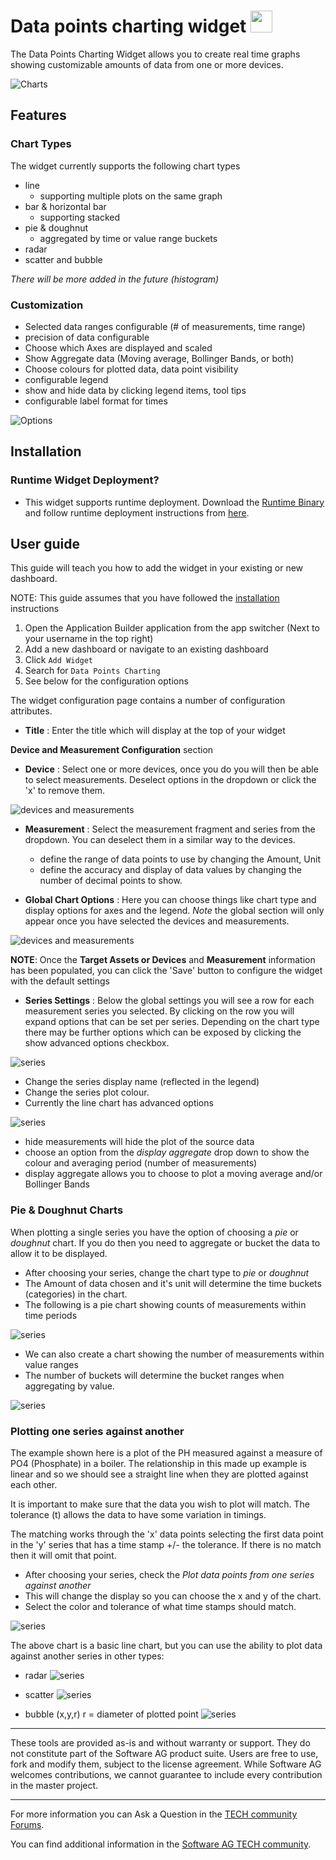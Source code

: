 <!-- @format -->

# Data points charting widget [<img width="35" src="https://user-images.githubusercontent.com/67993842/97668428-f360cc80-1aa7-11eb-8801-da578bda4334.png"/>](https://github.com/SoftwareAG/cumulocity-measurment-chart-widget/releases/download/1.0.0/datapoints-charting-widget-v1.0.0.zip)

The Data Points Charting Widget allows you to create real time graphs showing customizable amounts of data from one or more devices.

![Charts](/styles/previewImage.png)

## Features

### Chart Types

The widget currently supports the following chart types

-   line
    -   supporting multiple plots on the same graph
-   bar & horizontal bar
    -   supporting stacked
-   pie & doughnut
    -   aggregated by time or value range buckets
-   radar
-   scatter and bubble

_There will be more added in the future (histogram)_

### Customization

-   Selected data ranges configurable (# of measurements, time range)
-   precision of data configurable
-   Choose which Axes are displayed and scaled
-   Show Aggregate data (Moving average, Bollinger Bands, or both)
-   Choose colours for plotted data, data point visibility
-   configurable legend
-   show and hide data by clicking legend items, tool tips
-   configurable label format for times

![Options](/images/options.png)

## Installation

### Runtime Widget Deployment?

-   This widget supports runtime deployment. Download the [Runtime Binary](https://github.com/SoftwareAG/cumulocity-silo-capacity-widget/releases/download/1.0.2/silo-capacity-widget_v1.0.2.zip) and follow runtime deployment instructions from [here](https://github.com/SoftwareAG/cumulocity-runtime-widget-loader).

## User guide

This guide will teach you how to add the widget in your existing or new dashboard.

NOTE: This guide assumes that you have followed the [installation](https://github.com/SoftwareAG/cumulocity-runtime-widget-loader) instructions

1. Open the Application Builder application from the app switcher (Next to your username in the top right)
2. Add a new dashboard or navigate to an existing dashboard
3. Click `Add Widget`
4. Search for `Data Points Charting`
5. See below for the configuration options

The widget configuration page contains a number of configuration attributes.

-   **Title** : Enter the title which will display at the top of your widget

**Device and Measurement Configuration** section

-   **Device** : Select one or more devices, once you do you will then be able to select measurements. Deselect options in the dropdown or click the 'x' to remove them.

![devices and measurements](/images/devandmeas.png)

-   **Measurement** : Select the measurement fragment and series from the dropdown. You can deselect them in a similar way to the devices.

    -   define the range of data points to use by changing the Amount, Unit
    -   define the accuracy and display of data values by changing the number of decimal points to show.

-   **Global Chart Options** : Here you can choose things like chart type and display options for axes and the legend. _Note_ the global section will only appear once you have selected the devices and measurements.

![devices and measurements](/images/global.gif)

**NOTE**: Once the **Target Assets or Devices** and **Measurement** information has been populated, you can click the 'Save' button to configure the widget with the default settings

-   **Series Settings** : Below the global settings you will see a row for each measurement series you selected. By clicking on the row you will expand options that can be set per series. Depending on the chart type there may be further options which can be exposed by clicking the show advanced options checkbox.

![series](/images/series.gif)

-   Change the series display name (reflected in the legend)
-   Change the series plot colour.
-   Currently the line chart has advanced options

![series](/images/advanced.gif)

-   hide measurements will hide the plot of the source data
-   choose an option from the _display aggregate_ drop down to show the colour and averaging period (number of measurements)
-   display aggregate allows you to choose to plot a moving average and/or Bollinger Bands

### Pie & Doughnut Charts

When plotting a single series you have the option of choosing a _pie_ or _doughnut_ chart. If you do then you need to aggregate or
bucket the data to allow it to be displayed.

-   After choosing your series, change the chart type to _pie_ or _doughnut_
-   The Amount of data chosen and it's unit will determine the time buckets (categories) in the chart.
-   The following is a pie chart showing counts of measurements within time periods

![series](/images/pie.gif)

-   We can also create a chart showing the number of measurements within value ranges
-   The number of buckets will determine the bucket ranges when aggregating by value.

![series](/images/value.gif)

### Plotting one series against another

The example shown here is a plot of the PH measured against a measure of PO4 (Phosphate) in a boiler. The relationship in this made up example is linear and so we should see a straight line when they are plotted against each other.

It is important to make sure that the data you wish to plot will match. The tolerance (t) allows the data to have some variation in timings.

The matching works through the 'x' data points selecting the first data point in the 'y' series that has a time stamp +/- the tolerance. If there is no match then it will omit that point.

-   After choosing your series, check the _Plot data points from one series against another_
-   This will change the display so you can choose the x and y of the chart.
-   Select the color and tolerance of what time stamps should match.

![series](/images/multivariate.gif)

The above chart is a basic line chart, but you can use the ability to plot data against another series in other types:

-   radar
    ![series](/images/radar.png)

-   scatter
    ![series](/images/scatter.png)

-   bubble (x,y,r) r = diameter of plotted point
    ![series](/images/bubble.png)

---

These tools are provided as-is and without warranty or support. They do not constitute part of the Software AG product suite. Users are free to use, fork and modify them, subject to the license agreement. While Software AG welcomes contributions, we cannot guarantee to include every contribution in the master project.

---

For more information you can Ask a Question in the [TECH community Forums](http://tech.forums.softwareag.com/techjforum/forums/list.page?product=cumulocity).

You can find additional information in the [Software AG TECH community](http://techcommunity.softwareag.com/home/-/product/name/cumulocity).
